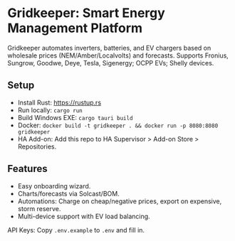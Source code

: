 # Gridkeeper: Smart Energy Management Platform

Gridkeeper automates inverters, batteries, and EV chargers based on wholesale prices (NEM/Amber/Localvolts) and forecasts. Supports Fronius, Sungrow, Goodwe, Deye, Tesla, Sigenergy; OCPP EVs; Shelly devices.

## Setup
- Install Rust: https://rustup.rs
- Run locally: `cargo run`
- Build Windows EXE: `cargo tauri build`
- Docker: `docker build -t gridkeeper . && docker run -p 8080:8080 gridkeeper`
- HA Add-on: Add this repo to HA Supervisor > Add-on Store > Repositories.

## Features
- Easy onboarding wizard.
- Charts/forecasts via Solcast/BOM.
- Automations: Charge on cheap/negative prices, export on expensive, storm reserve.
- Multi-device support with EV load balancing.

API Keys: Copy `.env.example` to `.env` and fill in.
